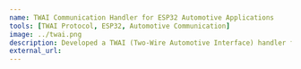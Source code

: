 ```yaml
---
name: TWAI Communication Handler for ESP32 Automotive Applications
tools: [TWAI Protocol, ESP32, Automotive Communication]
image: ../twai.png
description: Developed a TWAI (Two-Wire Automotive Interface) handler for ESP32, enabling automotive systems to communicate effectively. The project focused on implementing protocols for data exchange in EVs, ensuring reliable transmission and error handling.
external_url: 
---
```

